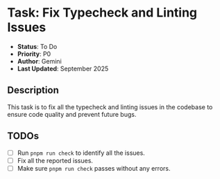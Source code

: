 # Task: Fix Typecheck and Linting Issues

- **Status**: To Do
- **Priority**: P0
- **Author**: Gemini
- **Last Updated**: September 2025

## Description

This task is to fix all the typecheck and linting issues in the codebase to ensure code quality and prevent future bugs.

## TODOs

- [ ] Run `pnpm run check` to identify all the issues.
- [ ] Fix all the reported issues.
- [ ] Make sure `pnpm run check` passes without any errors.
